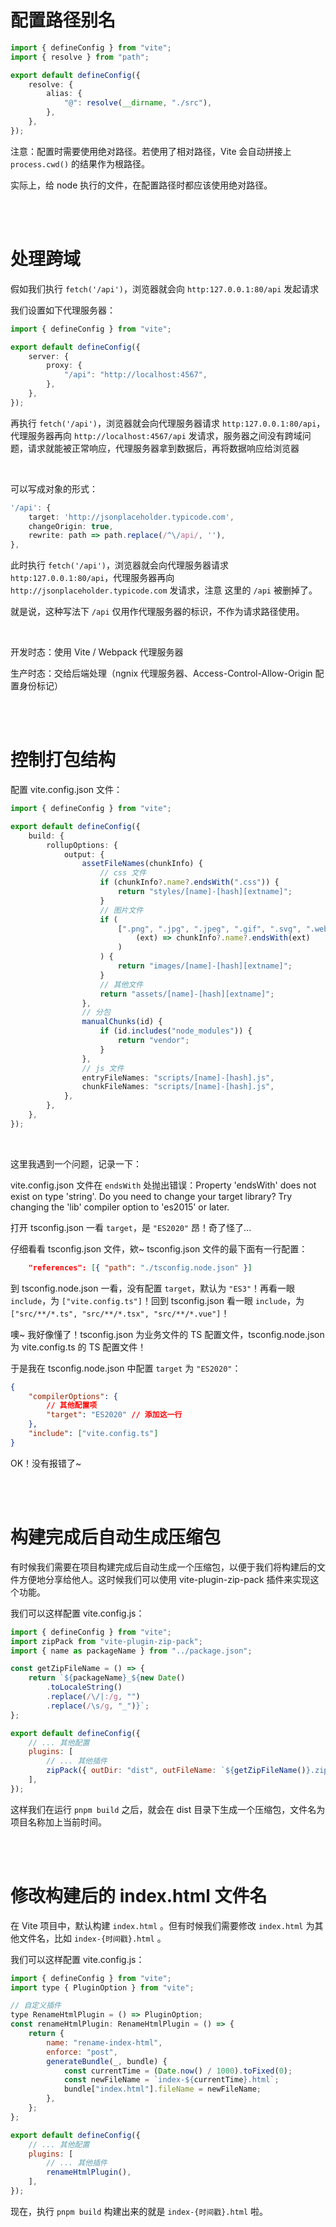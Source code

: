 # 配置路径别名

```ts
import { defineConfig } from "vite";
import { resolve } from "path";

export default defineConfig({
    resolve: {
        alias: {
            "@": resolve(__dirname, "./src"),
        },
    },
});
```

注意：配置时需要使用绝对路径。若使用了相对路径，Vite 会自动拼接上 `process.cwd()` 的结果作为根路径。

实际上，给 node 执行的文件，在配置路径时都应该使用绝对路径。

<br><br>

# 处理跨域

假如我们执行 `fetch('/api')`，浏览器就会向 `http:127.0.0.1:80/api` 发起请求

我们设置如下代理服务器：

```ts
import { defineConfig } from "vite";

export default defineConfig({
    server: {
        proxy: {
            "/api": "http://localhost:4567",
        },
    },
});
```

再执行 `fetch('/api')`，浏览器就会向代理服务器请求 `http:127.0.0.1:80/api`，代理服务器再向 `http://localhost:4567/api` 发请求，服务器之间没有跨域问题，请求就能被正常响应，代理服务器拿到数据后，再将数据响应给浏览器

<br>

可以写成对象的形式：

```ts
'/api': {
    target: 'http://jsonplaceholder.typicode.com',
    changeOrigin: true,
    rewrite: path => path.replace(/^\/api/, ''),
},
```

此时执行 `fetch('/api')`，浏览器就会向代理服务器请求 `http:127.0.0.1:80/api`，代理服务器再向 `http://jsonplaceholder.typicode.com` 发请求，注意 这里的 `/api` 被删掉了。

就是说，这种写法下 `/api` 仅用作代理服务器的标识，不作为请求路径使用。

<br>

开发时态：使用 Vite / Webpack 代理服务器

生产时态：交给后端处理（ngnix 代理服务器、Access-Control-Allow-Origin 配置身份标记）

<br><br>

# 控制打包结构

配置 vite.config.json 文件：

```ts
import { defineConfig } from "vite";

export default defineConfig({
    build: {
        rollupOptions: {
            output: {
                assetFileNames(chunkInfo) {
                    // css 文件
                    if (chunkInfo?.name?.endsWith(".css")) {
                        return "styles/[name]-[hash][extname]";
                    }
                    // 图片文件
                    if (
                        [".png", ".jpg", ".jpeg", ".gif", ".svg", ".webp"].some(
                            (ext) => chunkInfo?.name?.endsWith(ext)
                        )
                    ) {
                        return "images/[name]-[hash][extname]";
                    }
                    // 其他文件
                    return "assets/[name]-[hash][extname]";
                },
                // 分包
                manualChunks(id) {
                    if (id.includes("node_modules")) {
                        return "vendor";
                    }
                },
                // js 文件
                entryFileNames: "scripts/[name]-[hash].js",
                chunkFileNames: "scripts/[name]-[hash].js",
            },
        },
    },
});
```

<br>

这里我遇到一个问题，记录一下：

vite.config.json 文件在 `endsWith` 处抛出错误：Property 'endsWith' does not exist on type 'string'. Do you need to change your target library? Try changing the 'lib' compiler option to 'es2015' or later.

打开 tsconfig.json 一看 `target`，是 `"ES2020"` 昂！奇了怪了...

仔细看看 tsconfig.json 文件，欸~ tsconfig.json 文件的最下面有一行配置：

```json
    "references": [{ "path": "./tsconfig.node.json" }]
```

到 tsconfig.node.json 一看，没有配置 `target`，默认为 `"ES3"`！再看一眼 `include`，为 `["vite.config.ts"]`！回到 tsconfig.json 看一眼 `include`，为 `["src/**/*.ts", "src/**/*.tsx", "src/**/*.vue"]`！

噢~ 我好像懂了！tsconfig.json 为业务文件的 TS 配置文件，tsconfig.node.json 为 vite.config.ts 的 TS 配置文件！

于是我在 tsconfig.node.json 中配置 `target` 为 `"ES2020"`：

```json
{
    "compilerOptions": {
        // 其他配置项
        "target": "ES2020" // 添加这一行
    },
    "include": ["vite.config.ts"]
}
```

OK！没有报错了~

<br><br>

# 构建完成后自动生成压缩包

有时候我们需要在项目构建完成后自动生成一个压缩包，以便于我们将构建后的文件方便地分享给他人。这时候我们可以使用 vite-plugin-zip-pack 插件来实现这个功能。

我们可以这样配置 vite.config.js：

```js
import { defineConfig } from "vite";
import zipPack from "vite-plugin-zip-pack";
import { name as packageName } from "../package.json";

const getZipFileName = () => {
    return `${packageName}_${new Date()
        .toLocaleString()
        .replace(/\/|:/g, "")
        .replace(/\s/g, "_")}`;
};

export default defineConfig({
    // ... 其他配置
    plugins: [
        // ... 其他插件
        zipPack({ outDir: "dist", outFileName: `${getZipFileName()}.zip` }),
    ],
});
```

这样我们在运行 `pnpm build` 之后，就会在 dist 目录下生成一个压缩包，文件名为项目名称加上当前时间。

<br><br>

# 修改构建后的 index.html 文件名

在 Vite 项目中，默认构建 `index.html` 。但有时候我们需要修改 `index.html` 为其他文件名，比如 `index-{时间戳}.html` 。

我们可以这样配置 vite.config.js：

```js
import { defineConfig } from "vite";
import type { PluginOption } from "vite";

// 自定义插件
type RenameHtmlPlugin = () => PluginOption;
const renameHtmlPlugin: RenameHtmlPlugin = () => {
    return {
        name: "rename-index-html",
        enforce: "post",
        generateBundle(_, bundle) {
            const currentTime = (Date.now() / 1000).toFixed(0);
            const newFileName = `index-${currentTime}.html`;
            bundle["index.html"].fileName = newFileName;
        },
    };
};

export default defineConfig({
    // ... 其他配置
    plugins: [
        // ... 其他插件
        renameHtmlPlugin(),
    ],
});
```

现在，执行 `pnpm build` 构建出来的就是 `index-{时间戳}.html` 啦。

<br>
